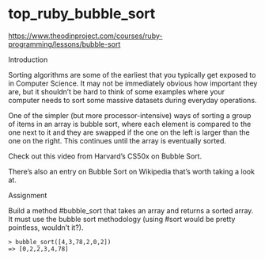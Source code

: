 # top_ruby_bubble_sort

https://www.theodinproject.com/courses/ruby-programming/lessons/bubble-sort

Introduction

Sorting algorithms are some of the earliest that you typically get exposed to in Computer Science. It may not be immediately obvious how important they are, but it shouldn’t be hard to think of some examples where your computer needs to sort some massive datasets during everyday operations.

One of the simpler (but more processor-intensive) ways of sorting a group of items in an array is bubble sort, where each element is compared to the one next to it and they are swapped if the one on the left is larger than the one on the right. This continues until the array is eventually sorted.

Check out this video from Harvard’s CS50x on Bubble Sort.

There’s also an entry on Bubble Sort on Wikipedia that’s worth taking a look at.

Assignment

Build a method #bubble_sort that takes an array and returns a sorted array. It must use the bubble sort methodology (using #sort would be pretty pointless, wouldn’t it?).

	> bubble_sort([4,3,78,2,0,2])
	=> [0,2,2,3,4,78]
